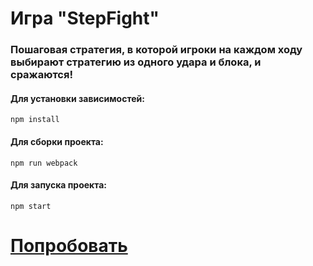 # Игра "StepFight"

### Пошаговая стратегия, в которой игроки на каждом ходу выбирают стратегию из одного удара и блока, и сражаются!

#### Для установки зависимостей:
 `npm install`
#### Для сборки проекта:
 `npm run webpack`
#### Для запуска проекта:
 `npm start`

# [Попробовать](https://stepfighting.herokuapp.com)
